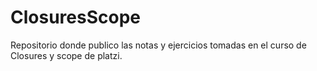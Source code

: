 # ClosuresScope
Repositorio donde publico las notas y ejercicios tomadas en el curso de Closures y scope de platzi.
